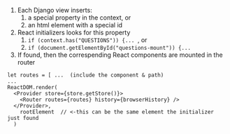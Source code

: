 
1. Each Django view inserts:   
   1. a special property in the context, or   
   1. an html element with a special id   
1. React initializers looks for this property
   1. ```if (context.has("QUESTIONS")) {... ```, or
   1. ```if (document.getElementById("questions-mount")) {... ```   
1. If found, then the correspending React components are mounted in the router   
```
let routes = [ ...  (include the component & path)   
...
ReactDOM.render(
  <Provider store={store.getStore()}>
    <Router routes={routes} history={browserHistory} />
  </Provider>,
    rootElement  // <-this can be the same element the initializer just found
  )
```
